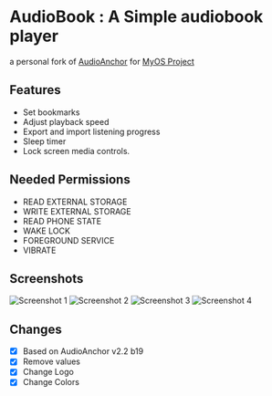 # AudioBook : A Simple audiobook player
a personal fork of [AudioAnchor](https://github.com/flackbash/AudioAnchor) for [MyOS Project](https://github.com/MyOS-Android)

## Features
  - Set bookmarks
  - Adjust playback speed
  - Export and import listening progress
  - Sleep timer
  - Lock screen media controls.

## Needed Permissions
  - READ EXTERNAL STORAGE
  - WRITE EXTERNAL STORAGE
  - READ PHONE STATE
  - WAKE LOCK
  - FOREGROUND SERVICE
  - VIBRATE

## Screenshots
![Screenshot 1](https://raw.githubusercontent.com/MyOS-Android/my.android.audiobook/master/pictures/Screenshot_4.png)
![Screenshot 2](https://raw.githubusercontent.com/MyOS-Android/my.android.audiobook/master/pictures/Screenshot_2.png)
![Screenshot 3](https://raw.githubusercontent.com/MyOS-Android/my.android.audiobook/master/pictures/Screenshot_3.png)
![Screenshot 4](https://raw.githubusercontent.com/MyOS-Android/my.android.audiobook/master/pictures/Screenshot_1.png)

## Changes
  - [X] Based on AudioAnchor v2.2 b19
  - [X] Remove values
  - [X] Change Logo
  - [X] Change Colors